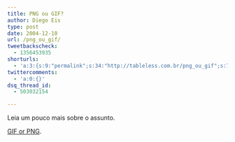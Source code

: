 ```yaml
---
title: PNG ou GIF?
author: Diego Eis
type: post
date: 2004-12-10
url: /png_ou_gif/
tweetbackscheck:
  - 1356453935
shorturls:
  - 'a:3:{s:9:"permalink";s:34:"http://tableless.com.br/png_ou_gif";s:7:"tinyurl";s:26:"http://tinyurl.com/3ult24k";s:4:"isgd";s:19:"http://is.gd/HNNBBj";}'
twittercomments:
  - 'a:0:{}'
dsq_thread_id:
  - 503032154

---
```

Leia um pouco mais sobre o assunto. 
              
[GIF or PNG][1].

 [1]: http://www.w3.org/QA/Tips/png-gif